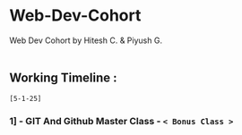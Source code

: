 # Web-Dev-Cohort
Web Dev Cohort by Hitesh C. &amp; Piyush G.
<br>
<br>
## Working Timeline :

`[5-1-25]`
### 1] - GIT And Github Master Class - `< Bonus Class >`

